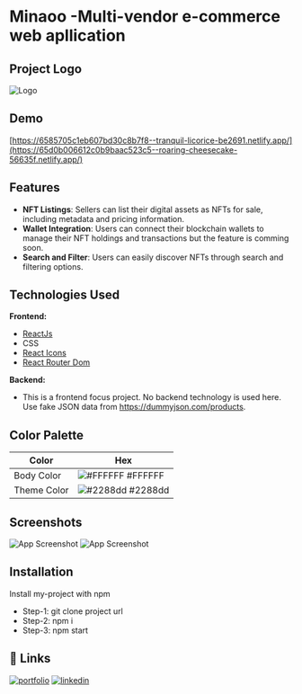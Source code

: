 
# Minaoo -Multi-vendor e-commerce web apllication

## Project Logo
![Logo](https://i.ibb.co/wQdN1z9/logo.png)


## Demo

[https://6585705c1eb607bd30c8b7f8--tranquil-licorice-be2691.netlify.app/](https://65d0b006612c0b9baac523c5--roaring-cheesecake-56635f.netlify.app/)


## Features

- **NFT Listings**: Sellers can list their digital assets as NFTs for sale, including metadata and pricing information.
- **Wallet Integration**: Users can connect their blockchain wallets to manage their NFT holdings and transactions but the feature is comming soon.
- **Search and Filter**: Users can easily discover NFTs through search and filtering options.


## Technologies Used

 **Frontend:**
  - [ReactJs](https://reactjs.org/)
  - CSS
  - [React Icons](https://react-icons.github.io/react-icons/)
  - [React Router Dom](https://reactrouter.com/en/main)
   
  **Backend:**
 - This is a frontend focus project. No backend technology is used here. Use fake JSON data from https://dummyjson.com/products.


## Color Palette

| Color         | Hex                                                            |
| ------------- | -------------------------------------------------------------- |
| Body Color    | ![#FFFFFF](https://via.placeholder.com/10/FFFFFF?text=+) #FFFFFF |
| Theme Color   | ![#2288dd](https://via.placeholder.com/10/2288dd?text=+) #2288dd |


  
## Screenshots

![App Screenshot]([https://i.ibb.co/jfkJg8T/Screenshot-from-2023-12-22-17-31-49.png](https://i.ibb.co/1JcDxFZ/Screenshot-from-2024-02-17-18-51-54.png))
![App Screenshot]([https://i.ibb.co/rZNpRH9/Screenshot-from-2023-12-22-17-31-08.png](https://i.ibb.co/qp3ggRc/Screenshot-from-2024-02-17-18-52-08.png))

## Installation
Install my-project with npm


- Step-1: git clone project url
- Step-2: npm i
- Step-3: npm start

    
## 🔗 Links
[![portfolio](https://img.shields.io/badge/my_portfolio-000?style=for-the-badge&logo=ko-fi&logoColor=white)](https://nextjs-my-portfolio-electra51.vercel.app/)
[![linkedin](https://img.shields.io/badge/linkedin-0A66C2?style=for-the-badge&logo=linkedin&logoColor=white)](https://www.linkedin.com/in/safayet-nur/)

